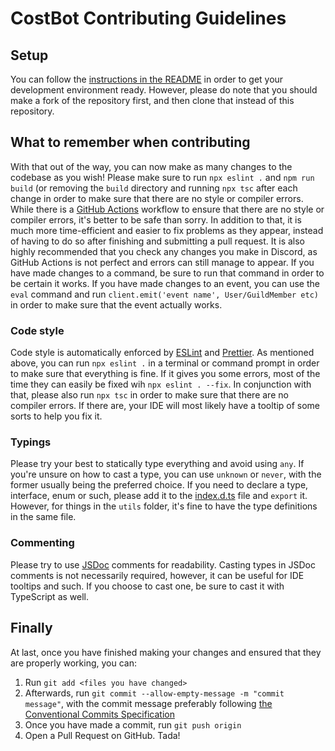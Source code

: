 # CostBot Contributing Guidelines

## Setup

You can follow the [instructions in the README](https://github.com/Costpap/CostBot/blob/master/README.md#detailed-instructions-on-how-to-run-the-bot) in order to get your development environment ready. However, please do note that you should make a fork of the repository first, and then clone that instead of this repository.

## What to remember when contributing

With that out of the way, you can now make as many changes to the codebase as you wish! Please make sure to run `npx eslint .` and `npm run build` (or removing the `build` directory and running `npx tsc` after each change in order to make sure that there are no style or compiler errors. While there is a [GitHub Actions](https://github.com/Costpap/CostBot/actions/) workflow to ensure that there are no style or compiler errors, it's better to be safe than sorry. In addition to that, it is much more time-efficient and easier to fix problems as they appear, instead of having to do so after finishing and submitting a pull request. It is also highly recommended that you check any changes you make in Discord, as GitHub Actions is not perfect and errors can still manage to appear. If you have made changes to a command, be sure to run that command in order to be certain it works. If you have made changes to an event, you can use the `eval` command and run `client.emit('event name', User/GuildMember etc)` in order to make sure that the event actually works.

### Code style

Code style is automatically enforced by [ESLint](https://eslint.org/) and [Prettier](https://prettier.io/). As mentioned above, you can run `npx eslint .` in a terminal or command prompt in order to make sure that everything is fine. If it gives you some errors, most of the time they can easily be fixed wih `npx eslint . --fix`. In conjunction with that, please also run `npx tsc` in order to make sure that there are no compiler errors. If there are, your IDE will most likely have a tooltip of some sorts to help you fix it.

### Typings

Please try your best to statically type everything and avoid using `any`. If you're unsure on how to cast a type, you can use `unknown` or `never`, with the former usually being the preferred choice. If you need to declare a type, interface, enum or such, please add it to the [index.d.ts](https://github.com/Costpap/CostBot/blob/master/src/typings/index.d.ts) file and `export` it. However, for things in the `utils` folder, it's fine to have the type definitions in the same file.

### Commenting

Please try to use [JSDoc](https://jsdoc.app/index.html) comments for readability. Casting types in JSDoc comments is not necessarily required, however, it can be useful for IDE tooltips and such. If you choose to cast one, be sure to cast it with TypeScript as well.

## Finally

At last, once you have finished making your changes and ensured that they are properly working, you can:

1. Run `git add <files you have changed>`
2. Afterwards, run `git commit --allow-empty-message -m "commit message"`, with the commit message preferably following 
[the Conventional Commits Specification](https://www.conventionalcommits.org/en/v1.0.0/)
3. Once you have made a commit, run `git push origin`
4. Open a Pull Request on GitHub. Tada!